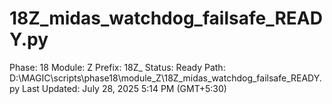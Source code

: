 # 18Z_midas_watchdog_failsafe_READY.py

Phase: 18
Module: Z
Prefix: 18Z_
Status: Ready
Path: D:\MAGIC\scripts\phase18\module_Z\18Z_midas_watchdog_failsafe_READY.py
Last Updated: July 28, 2025 5:14 PM (GMT+5:30)